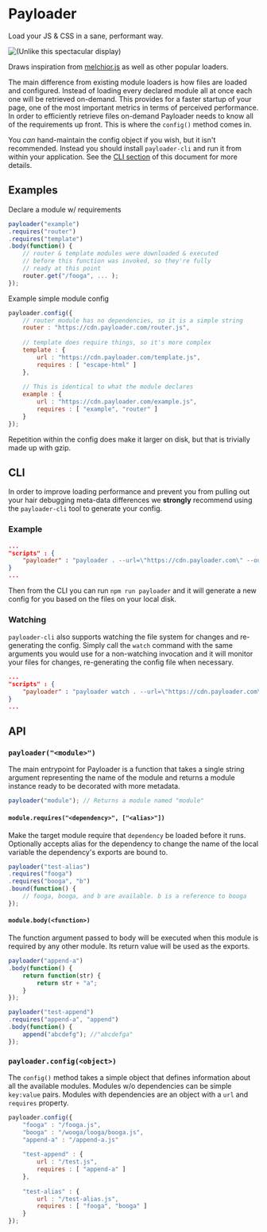 Payloader
=========

Load your JS & CSS in a sane, performant way.

![(Unlike this spectacular display)](https://i.imgur.com/1srMrZh.jpg)

Draws inspiration from [melchior.js](http://labs.voronianski.com/melchior.js/) as well as other popular loaders.

The main difference from existing module loaders is how files are loaded and configured. Instead of loading every declared module all at once each one will be retrieved on-demand. This provides for a faster startup of your page, one of the most important metrics in terms of perceived performance. In order to efficiently retrieve files on-demand Payloader needs to know all of the requirements up front. This is where the `config()` method comes in.

You *can* hand-maintain the config object if you wish, but it isn't recommended. Instead you should install `payloader-cli` and run it from within your application. See the [CLI section](#cli) of this document for more details.

## Examples

Declare a module w/ requirements

```js
payloader("example")
.requires("router")
.requires("template")
.body(function() {
    // router & template modules were downloaded & executed
    // before this function was invoked, so they're fully
    // ready at this point
    router.get("/fooga", ... );
});
```

Example simple module config

```js
payloader.config({
    // router module has no dependencies, so it is a simple string
    router : "https://cdn.payloader.com/router.js",
    
    // template does require things, so it's more complex
    template : {
        url : "https://cdn.payloader.com/template.js",
        requires : [ "escape-html" ]
    },
    
    // This is identical to what the module declares
    example : {
        url : "https://cdn.payloader.com/example.js",
        requires : [ "example", "router" ]
    }
});
```

Repetition within the config does make it larger on disk, but that is trivially made up with gzip.

## CLI

In order to improve loading performance and prevent you from pulling out your hair debugging meta-data differences we **strongly** recommend using the `payloader-cli` tool to generate your config.

### Example
```json
...
"scripts" : {
    "payloader" : "payloader . --url=\"https://cdn.payloader.com\" --output=\"./config.js\""
}
...
```

Then from the CLI you can run `npm run payloader` and it will generate a new config for you based on the files on your local disk.

### Watching

`payloader-cli` also supports watching the file system for changes and re-generating the config. Simply call the `watch` command with the same arguments you would use for a non-watching invocation and it will monitor your files for changes, re-generating the config file when necessary.

```json
...
"scripts" : {
    "payloader" : "payloader watch . --url=\"https://cdn.payloader.com\" --output=\"./config.js\""
}
...
```

## API

### `payloader("<module>")`

The main entrypoint for Payloader is a function that takes a single string argument representing the name of the module and returns a module instance ready to be decorated with more metadata.

```js
payloader("module"); // Returns a module named "module"
```

#### `module.requires("<dependency>", ["<alias>"])`

Make the target module require that `dependency` be loaded before it runs. Optionally accepts alias for the dependency to change the name of the local variable the dependency's exports are bound to.

```js
payloader("test-alias")
.requires("fooga")
.requires("booga", "b")
.bound(function() {
    // fooga, booga, and b are available. b is a reference to booga
});
```

#### `module.body(<function>)`

The function argument passed to body will be executed when this module is required by any other module. Its return value will be used as the exports.

```js
payloader("append-a")
.body(function() {
    return function(str) {
        return str + "a";
    }
});

payloader("test-append")
.requires("append-a", "append")
.body(function() {
    append("abcdefg"); //"abcdefga"
});
```

### `payloader.config(<object>)`

The `config()` method takes a simple object that defines information about all the available modules. Modules w/o dependencies can be simple `key:value` pairs. Modules with dependencies are an object with a `url` and `requires` property.

```js
payloader.config({
    "fooga" : "/fooga.js",
    "booga" : "/wooga/looga/booga.js",
    "append-a" : "/append-a.js"
    
    "test-append" : {
        url : "/test.js",
        requires : [ "append-a" ]
    },
    
    "test-alias" : {
        url : "/test-alias.js",
        requires : [ "fooga", "booga" ]
    }
});
```

